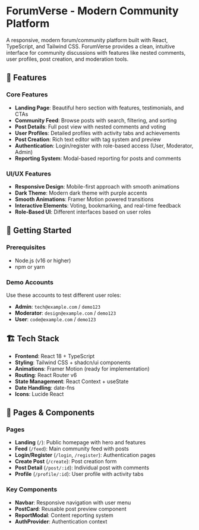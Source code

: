 
# ForumVerse - Modern Community Platform

A responsive, modern forum/community platform built with React, TypeScript, and Tailwind CSS. ForumVerse provides a clean, intuitive interface for community discussions with features like nested comments, user profiles, post creation, and moderation tools.

## 🌟 Features

### Core Features
- **Landing Page**: Beautiful hero section with features, testimonials, and CTAs
- **Community Feed**: Browse posts with search, filtering, and sorting
- **Post Details**: Full post view with nested comments and voting
- **User Profiles**: Detailed profiles with activity tabs and achievements
- **Post Creation**: Rich text editor with tag system and preview
- **Authentication**: Login/register with role-based access (User, Moderator, Admin)
- **Reporting System**: Modal-based reporting for posts and comments

### UI/UX Features
- **Responsive Design**: Mobile-first approach with smooth animations
- **Dark Theme**: Modern dark theme with purple accents
- **Smooth Animations**: Framer Motion powered transitions
- **Interactive Elements**: Voting, bookmarking, and real-time feedback
- **Role-Based UI**: Different interfaces based on user roles

## 🚀 Getting Started

### Prerequisites
- Node.js (v16 or higher)
- npm or yarn

### Demo Accounts
Use these accounts to test different user roles:

- **Admin**: `tech@example.com` / `demo123`
- **Moderator**: `design@example.com` / `demo123`
- **User**: `code@example.com` / `demo123`

## 🏗️ Tech Stack

- **Frontend**: React 18 + TypeScript
- **Styling**: Tailwind CSS + shadcn/ui components
- **Animations**: Framer Motion (ready for implementation)
- **Routing**: React Router v6
- **State Management**: React Context + useState
- **Date Handling**: date-fns
- **Icons**: Lucide React

## 📱 Pages & Components

### Pages
- **Landing** (`/`): Public homepage with hero and features
- **Feed** (`/feed`): Main community feed with posts
- **Login/Register** (`/login`, `/register`): Authentication pages
- **Create Post** (`/create`): Post creation form
- **Post Detail** (`/post/:id`): Individual post with comments
- **Profile** (`/profile/:id`): User profile with activity tabs

### Key Components
- **Navbar**: Responsive navigation with user menu
- **PostCard**: Reusable post preview component
- **ReportModal**: Content reporting system
- **AuthProvider**: Authentication context


